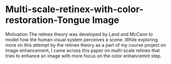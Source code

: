 # Multi-scale-retinex-with-color-restoration-Tongue Image

Motivation
The retinex theory was developed by Land and McCann to model how the human visual system perceives a scene. While exploring more on this attempt by the retinex theory as a part of my course project on image enhancement, I came across this paper on multi-scale retinex that tries to enhance an image with more focus on the color enhancemnt step.
